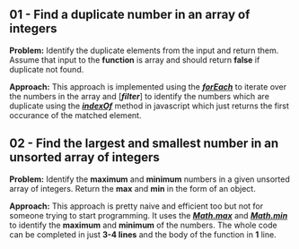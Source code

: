 ## 01 - Find a duplicate number in an array of integers

**Problem:**
Identify the duplicate elements from the input and return them. Assume that input to the **function** is array and should return **false** if duplicate not found.

**Approach:**
This approach is implemented using the [**_forEach_**](https://developer.mozilla.org/en-US/docs/Web/JavaScript/Reference/Global_Objects/Array/forEach) to iterate over the numbers in the array and [***filter***] to identify the numbers which are duplicate using the [**_indexOf_**](https://developer.mozilla.org/en-US/docs/Web/JavaScript/Reference/Global_Objects/Array/indexOf) method in javascript which just returns the first occurance of the matched element.

## 02 - Find the largest and smallest number in an unsorted array of integers

**Problem:**
Identify the **maximum** and **minimum** numbers in a given unsorted array of integers. Return the **max** and **min** in the form of an object.

**Approach:**
This approach is pretty naive and efficient too but not for someone trying to start programming. It uses the [**_Math.max_**](https://developer.mozilla.org/en-US/docs/Web/JavaScript/Reference/Global_Objects/Math/max) and [**_Math.min_**](https://developer.mozilla.org/en-US/docs/Web/JavaScript/Reference/Global_Objects/Math/min) to identify the **maximum** and **minimum** of the numbers. The whole code can be completed in just **3-4 lines** and the body of the function in **1** line.
